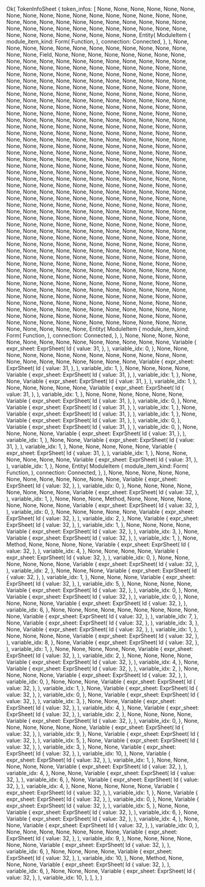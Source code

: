 Ok(
    TokenInfoSheet {
        token_infos: [
            None,
            None,
            None,
            None,
            None,
            None,
            None,
            None,
            None,
            None,
            None,
            None,
            None,
            None,
            None,
            None,
            None,
            None,
            None,
            None,
            None,
            None,
            None,
            None,
            None,
            None,
            None,
            None,
            None,
            None,
            None,
            None,
            None,
            None,
            None,
            None,
            None,
            None,
            None,
            None,
            None,
            None,
            None,
            None,
            None,
            None,
            None,
            Entity(
                ModuleItem {
                    module_item_kind: Form(
                        Function,
                    ),
                    connection: Connected,
                },
            ),
            None,
            None,
            None,
            None,
            None,
            None,
            None,
            None,
            None,
            None,
            None,
            None,
            None,
            None,
            Field,
            None,
            None,
            None,
            None,
            None,
            None,
            None,
            None,
            None,
            None,
            None,
            None,
            None,
            None,
            None,
            None,
            None,
            None,
            None,
            None,
            None,
            None,
            None,
            None,
            None,
            None,
            None,
            None,
            None,
            None,
            None,
            None,
            None,
            None,
            None,
            None,
            None,
            None,
            None,
            None,
            None,
            None,
            None,
            None,
            None,
            None,
            None,
            None,
            None,
            None,
            None,
            None,
            None,
            None,
            None,
            None,
            None,
            None,
            None,
            None,
            None,
            None,
            None,
            None,
            None,
            None,
            None,
            None,
            None,
            None,
            None,
            None,
            None,
            None,
            None,
            None,
            None,
            None,
            None,
            None,
            None,
            None,
            None,
            None,
            None,
            None,
            None,
            None,
            None,
            None,
            None,
            None,
            None,
            None,
            None,
            None,
            None,
            None,
            None,
            None,
            None,
            None,
            None,
            None,
            None,
            None,
            None,
            None,
            None,
            None,
            None,
            None,
            None,
            None,
            None,
            None,
            None,
            None,
            None,
            None,
            None,
            None,
            None,
            None,
            None,
            None,
            None,
            None,
            None,
            None,
            None,
            None,
            None,
            None,
            None,
            None,
            None,
            None,
            None,
            None,
            None,
            None,
            None,
            None,
            None,
            None,
            None,
            None,
            None,
            None,
            None,
            None,
            None,
            None,
            None,
            None,
            None,
            None,
            None,
            None,
            None,
            None,
            None,
            None,
            None,
            None,
            None,
            None,
            None,
            None,
            None,
            None,
            None,
            None,
            None,
            None,
            None,
            None,
            None,
            None,
            None,
            None,
            None,
            None,
            None,
            None,
            None,
            None,
            None,
            None,
            None,
            None,
            None,
            None,
            None,
            None,
            None,
            None,
            None,
            None,
            None,
            None,
            None,
            None,
            None,
            None,
            None,
            None,
            None,
            None,
            None,
            None,
            None,
            None,
            None,
            None,
            None,
            None,
            None,
            None,
            None,
            None,
            None,
            None,
            None,
            None,
            None,
            None,
            None,
            None,
            None,
            None,
            None,
            None,
            None,
            None,
            None,
            None,
            None,
            None,
            None,
            None,
            None,
            None,
            None,
            None,
            None,
            None,
            None,
            None,
            None,
            None,
            None,
            None,
            None,
            None,
            None,
            None,
            None,
            None,
            None,
            None,
            None,
            None,
            None,
            None,
            None,
            None,
            None,
            None,
            None,
            None,
            None,
            None,
            None,
            None,
            None,
            None,
            None,
            None,
            None,
            None,
            None,
            None,
            None,
            None,
            None,
            None,
            None,
            None,
            None,
            None,
            None,
            None,
            None,
            None,
            None,
            None,
            None,
            None,
            None,
            None,
            None,
            None,
            None,
            None,
            None,
            None,
            None,
            None,
            None,
            None,
            None,
            None,
            None,
            None,
            None,
            None,
            None,
            None,
            None,
            None,
            None,
            None,
            None,
            None,
            None,
            None,
            None,
            None,
            None,
            None,
            None,
            None,
            None,
            None,
            None,
            None,
            None,
            None,
            None,
            None,
            None,
            None,
            None,
            None,
            None,
            None,
            None,
            None,
            None,
            None,
            None,
            None,
            None,
            None,
            None,
            None,
            None,
            None,
            None,
            None,
            None,
            None,
            None,
            None,
            None,
            None,
            None,
            None,
            None,
            None,
            None,
            None,
            None,
            None,
            None,
            None,
            None,
            None,
            None,
            None,
            None,
            None,
            None,
            None,
            None,
            None,
            None,
            None,
            None,
            None,
            None,
            None,
            None,
            None,
            None,
            None,
            None,
            None,
            None,
            None,
            None,
            None,
            None,
            None,
            None,
            None,
            None,
            None,
            None,
            None,
            None,
            None,
            None,
            None,
            None,
            None,
            None,
            None,
            None,
            None,
            None,
            None,
            None,
            None,
            None,
            None,
            None,
            None,
            None,
            None,
            None,
            None,
            None,
            None,
            None,
            None,
            None,
            None,
            None,
            None,
            None,
            None,
            None,
            None,
            None,
            None,
            None,
            None,
            None,
            None,
            None,
            None,
            None,
            None,
            None,
            None,
            None,
            None,
            None,
            None,
            None,
            None,
            Entity(
                ModuleItem {
                    module_item_kind: Form(
                        Function,
                    ),
                    connection: Connected,
                },
            ),
            None,
            None,
            None,
            None,
            None,
            None,
            None,
            None,
            None,
            None,
            None,
            None,
            None,
            None,
            Variable {
                expr_sheet: ExprSheet(
                    Id {
                        value: 31,
                    },
                ),
                variable_idx: 0,
            },
            None,
            None,
            None,
            None,
            None,
            None,
            None,
            None,
            None,
            None,
            None,
            None,
            None,
            None,
            None,
            None,
            None,
            None,
            None,
            None,
            None,
            Variable {
                expr_sheet: ExprSheet(
                    Id {
                        value: 31,
                    },
                ),
                variable_idx: 1,
            },
            None,
            None,
            None,
            None,
            Variable {
                expr_sheet: ExprSheet(
                    Id {
                        value: 31,
                    },
                ),
                variable_idx: 1,
            },
            None,
            None,
            Variable {
                expr_sheet: ExprSheet(
                    Id {
                        value: 31,
                    },
                ),
                variable_idx: 1,
            },
            None,
            None,
            None,
            None,
            None,
            Variable {
                expr_sheet: ExprSheet(
                    Id {
                        value: 31,
                    },
                ),
                variable_idx: 1,
            },
            None,
            None,
            None,
            None,
            None,
            None,
            Variable {
                expr_sheet: ExprSheet(
                    Id {
                        value: 31,
                    },
                ),
                variable_idx: 0,
            },
            None,
            Variable {
                expr_sheet: ExprSheet(
                    Id {
                        value: 31,
                    },
                ),
                variable_idx: 1,
            },
            None,
            Variable {
                expr_sheet: ExprSheet(
                    Id {
                        value: 31,
                    },
                ),
                variable_idx: 1,
            },
            None,
            Variable {
                expr_sheet: ExprSheet(
                    Id {
                        value: 31,
                    },
                ),
                variable_idx: 0,
            },
            Variable {
                expr_sheet: ExprSheet(
                    Id {
                        value: 31,
                    },
                ),
                variable_idx: 0,
            },
            None,
            None,
            None,
            None,
            Variable {
                expr_sheet: ExprSheet(
                    Id {
                        value: 31,
                    },
                ),
                variable_idx: 1,
            },
            None,
            None,
            Variable {
                expr_sheet: ExprSheet(
                    Id {
                        value: 31,
                    },
                ),
                variable_idx: 1,
            },
            None,
            None,
            None,
            None,
            None,
            Variable {
                expr_sheet: ExprSheet(
                    Id {
                        value: 31,
                    },
                ),
                variable_idx: 1,
            },
            None,
            None,
            None,
            None,
            None,
            None,
            Variable {
                expr_sheet: ExprSheet(
                    Id {
                        value: 31,
                    },
                ),
                variable_idx: 1,
            },
            None,
            Entity(
                ModuleItem {
                    module_item_kind: Form(
                        Function,
                    ),
                    connection: Connected,
                },
            ),
            None,
            None,
            None,
            None,
            None,
            None,
            None,
            None,
            None,
            None,
            None,
            None,
            Variable {
                expr_sheet: ExprSheet(
                    Id {
                        value: 32,
                    },
                ),
                variable_idx: 0,
            },
            None,
            None,
            None,
            None,
            None,
            None,
            None,
            None,
            Variable {
                expr_sheet: ExprSheet(
                    Id {
                        value: 32,
                    },
                ),
                variable_idx: 1,
            },
            None,
            None,
            None,
            Method,
            None,
            None,
            None,
            None,
            None,
            None,
            None,
            None,
            Variable {
                expr_sheet: ExprSheet(
                    Id {
                        value: 32,
                    },
                ),
                variable_idx: 0,
            },
            None,
            None,
            None,
            None,
            None,
            Variable {
                expr_sheet: ExprSheet(
                    Id {
                        value: 32,
                    },
                ),
                variable_idx: 2,
            },
            None,
            Variable {
                expr_sheet: ExprSheet(
                    Id {
                        value: 32,
                    },
                ),
                variable_idx: 1,
            },
            None,
            None,
            None,
            None,
            Variable {
                expr_sheet: ExprSheet(
                    Id {
                        value: 32,
                    },
                ),
                variable_idx: 3,
            },
            None,
            Variable {
                expr_sheet: ExprSheet(
                    Id {
                        value: 32,
                    },
                ),
                variable_idx: 1,
            },
            None,
            Method,
            None,
            None,
            None,
            None,
            Variable {
                expr_sheet: ExprSheet(
                    Id {
                        value: 32,
                    },
                ),
                variable_idx: 4,
            },
            None,
            None,
            None,
            None,
            Variable {
                expr_sheet: ExprSheet(
                    Id {
                        value: 32,
                    },
                ),
                variable_idx: 0,
            },
            None,
            None,
            None,
            None,
            None,
            None,
            Variable {
                expr_sheet: ExprSheet(
                    Id {
                        value: 32,
                    },
                ),
                variable_idx: 2,
            },
            None,
            None,
            None,
            Variable {
                expr_sheet: ExprSheet(
                    Id {
                        value: 32,
                    },
                ),
                variable_idx: 1,
            },
            None,
            None,
            None,
            Variable {
                expr_sheet: ExprSheet(
                    Id {
                        value: 32,
                    },
                ),
                variable_idx: 5,
            },
            None,
            None,
            None,
            None,
            Variable {
                expr_sheet: ExprSheet(
                    Id {
                        value: 32,
                    },
                ),
                variable_idx: 0,
            },
            None,
            Variable {
                expr_sheet: ExprSheet(
                    Id {
                        value: 32,
                    },
                ),
                variable_idx: 0,
            },
            None,
            None,
            None,
            None,
            Variable {
                expr_sheet: ExprSheet(
                    Id {
                        value: 32,
                    },
                ),
                variable_idx: 6,
            },
            None,
            None,
            None,
            None,
            None,
            None,
            None,
            None,
            None,
            None,
            Variable {
                expr_sheet: ExprSheet(
                    Id {
                        value: 32,
                    },
                ),
                variable_idx: 7,
            },
            None,
            Variable {
                expr_sheet: ExprSheet(
                    Id {
                        value: 32,
                    },
                ),
                variable_idx: 3,
            },
            None,
            Variable {
                expr_sheet: ExprSheet(
                    Id {
                        value: 32,
                    },
                ),
                variable_idx: 1,
            },
            None,
            None,
            None,
            None,
            Variable {
                expr_sheet: ExprSheet(
                    Id {
                        value: 32,
                    },
                ),
                variable_idx: 8,
            },
            None,
            Variable {
                expr_sheet: ExprSheet(
                    Id {
                        value: 32,
                    },
                ),
                variable_idx: 1,
            },
            None,
            None,
            None,
            None,
            None,
            Variable {
                expr_sheet: ExprSheet(
                    Id {
                        value: 32,
                    },
                ),
                variable_idx: 2,
            },
            None,
            None,
            None,
            None,
            Variable {
                expr_sheet: ExprSheet(
                    Id {
                        value: 32,
                    },
                ),
                variable_idx: 4,
            },
            None,
            Variable {
                expr_sheet: ExprSheet(
                    Id {
                        value: 32,
                    },
                ),
                variable_idx: 2,
            },
            None,
            None,
            None,
            None,
            Variable {
                expr_sheet: ExprSheet(
                    Id {
                        value: 32,
                    },
                ),
                variable_idx: 0,
            },
            None,
            None,
            None,
            Variable {
                expr_sheet: ExprSheet(
                    Id {
                        value: 32,
                    },
                ),
                variable_idx: 1,
            },
            None,
            Variable {
                expr_sheet: ExprSheet(
                    Id {
                        value: 32,
                    },
                ),
                variable_idx: 0,
            },
            None,
            Variable {
                expr_sheet: ExprSheet(
                    Id {
                        value: 32,
                    },
                ),
                variable_idx: 3,
            },
            None,
            None,
            Variable {
                expr_sheet: ExprSheet(
                    Id {
                        value: 32,
                    },
                ),
                variable_idx: 4,
            },
            None,
            Variable {
                expr_sheet: ExprSheet(
                    Id {
                        value: 32,
                    },
                ),
                variable_idx: 2,
            },
            None,
            None,
            None,
            None,
            Variable {
                expr_sheet: ExprSheet(
                    Id {
                        value: 32,
                    },
                ),
                variable_idx: 0,
            },
            None,
            None,
            None,
            None,
            None,
            None,
            Variable {
                expr_sheet: ExprSheet(
                    Id {
                        value: 32,
                    },
                ),
                variable_idx: 9,
            },
            None,
            Variable {
                expr_sheet: ExprSheet(
                    Id {
                        value: 32,
                    },
                ),
                variable_idx: 5,
            },
            None,
            Variable {
                expr_sheet: ExprSheet(
                    Id {
                        value: 32,
                    },
                ),
                variable_idx: 3,
            },
            None,
            None,
            Variable {
                expr_sheet: ExprSheet(
                    Id {
                        value: 32,
                    },
                ),
                variable_idx: 10,
            },
            None,
            Variable {
                expr_sheet: ExprSheet(
                    Id {
                        value: 32,
                    },
                ),
                variable_idx: 1,
            },
            None,
            None,
            None,
            None,
            None,
            Variable {
                expr_sheet: ExprSheet(
                    Id {
                        value: 32,
                    },
                ),
                variable_idx: 4,
            },
            None,
            None,
            Variable {
                expr_sheet: ExprSheet(
                    Id {
                        value: 32,
                    },
                ),
                variable_idx: 6,
            },
            None,
            Variable {
                expr_sheet: ExprSheet(
                    Id {
                        value: 32,
                    },
                ),
                variable_idx: 4,
            },
            None,
            None,
            None,
            None,
            None,
            Variable {
                expr_sheet: ExprSheet(
                    Id {
                        value: 32,
                    },
                ),
                variable_idx: 1,
            },
            None,
            Variable {
                expr_sheet: ExprSheet(
                    Id {
                        value: 32,
                    },
                ),
                variable_idx: 0,
            },
            None,
            Variable {
                expr_sheet: ExprSheet(
                    Id {
                        value: 32,
                    },
                ),
                variable_idx: 5,
            },
            None,
            None,
            Variable {
                expr_sheet: ExprSheet(
                    Id {
                        value: 32,
                    },
                ),
                variable_idx: 6,
            },
            None,
            Variable {
                expr_sheet: ExprSheet(
                    Id {
                        value: 32,
                    },
                ),
                variable_idx: 4,
            },
            None,
            None,
            Variable {
                expr_sheet: ExprSheet(
                    Id {
                        value: 32,
                    },
                ),
                variable_idx: 0,
            },
            None,
            None,
            None,
            None,
            None,
            None,
            None,
            Variable {
                expr_sheet: ExprSheet(
                    Id {
                        value: 32,
                    },
                ),
                variable_idx: 9,
            },
            None,
            None,
            None,
            None,
            None,
            None,
            Variable {
                expr_sheet: ExprSheet(
                    Id {
                        value: 32,
                    },
                ),
                variable_idx: 6,
            },
            None,
            None,
            None,
            None,
            Variable {
                expr_sheet: ExprSheet(
                    Id {
                        value: 32,
                    },
                ),
                variable_idx: 10,
            },
            None,
            Method,
            None,
            None,
            None,
            Variable {
                expr_sheet: ExprSheet(
                    Id {
                        value: 32,
                    },
                ),
                variable_idx: 6,
            },
            None,
            None,
            None,
            Variable {
                expr_sheet: ExprSheet(
                    Id {
                        value: 32,
                    },
                ),
                variable_idx: 10,
            },
        ],
    },
)